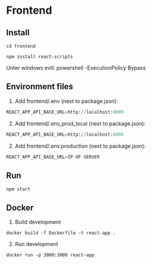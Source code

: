 # Frontend
## Install
```console
cd frontend
```
```console
npm install react-scripts
```
Unter windows evtl: powershell -ExecutionPolicy Bypass

## Environment files
1. Add frontend/.env (next to package.json):
```python
REACT_APP_API_BASE_URL=http://localhost:8000
```
2. Add frontend/.env_prod_local (next to package.json):
```python
REACT_APP_API_BASE_URL=http://localhost:8000
```
2. Add frontend/.env.production (next to package.json):
```python
REACT_APP_API_BASE_URL=IP-OF-SERVER
```

## Run
```console
npm start
```

## Docker
1. Build development
```console
docker build -f Dockerfile -t react-app .
```

2. Run development
```console
docker run -p 3000:3000 react-app
```

